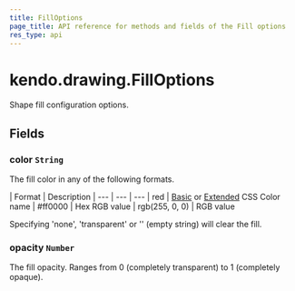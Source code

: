 ```yaml
---
title: FillOptions
page_title: API reference for methods and fields of the Fill options
res_type: api
---
```


# kendo.drawing.FillOptions
Shape fill configuration options.

## Fields

### color `String`
The fill color in any of the following formats.

| Format         | Description
| ---            | --- | ---
| red            | [Basic](http://www.w3.org/TR/css3-color/#html4) or [Extended](http://www.w3.org/TR/css3-color/#svg-color) CSS Color name
| #ff0000        | Hex RGB value
| rgb(255, 0, 0) | RGB value

Specifying 'none', 'transparent' or '' (empty string) will clear the fill.

### opacity `Number`
The fill opacity. Ranges from 0 (completely transparent) to 1 (completely opaque).

